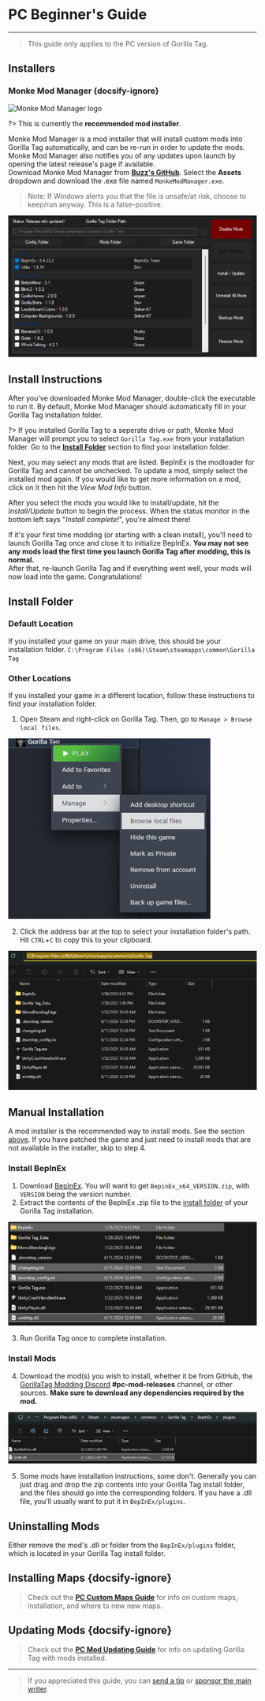# PC Beginner's Guide
---
>
> This guide only applies to the PC version of Gorilla Tag.  
>

<!-- <div class="horizontal bordered" data-ea-publisher="gorillatagmodding-burrito-software" data-ea-type="image" data-ea-manual="true" id="pc-mod-guide"></div> -->
<!-- Guide Page Ad -->
<ins class="adsbygoogle"
     style="display:block"
     data-ad-client="ca-pub-1965221367974935"
     data-ad-slot="2604239380"
     data-ad-format="auto"
     data-full-width-responsive="true"></ins>

## Installers

### Monke Mod Manager {docsify-ignore}

![Monke Mod Manager logo](/docs/files/mmmlogo.png)

?> This is currently the **recommended mod installer**.

Monke Mod Manager is a mod installer that will install custom mods into Gorilla Tag automatically, and can be re-run in order to update the mods. Monke Mod Manager also notifies you of any updates upon launch by opening the latest release's page if available.  
Download Monke Mod Manager from [**Buzz's GitHub**](https://github.com/BzzzThe18th/MonkeModManager/releases/latest). Select the **Assets** dropdown and download the .exe file named `MonkeModManager.exe`.

> Note: If Windows alerts you that the file is unsafe/at risk, choose to keep/run anyway. This is a false-positive.

![Preview](/docs/files/mmmpreview.png)

## Install Instructions

After you've downloaded Monke Mod Manager, double-click the executable to run it.
By default, Monke Mod Manager should automatically fill in your Gorilla Tag installation folder.  

?> If you installed Gorilla Tag to a seperate drive or path, Monke Mod Manager will prompt you to select `Gorilla Tag.exe` from your installation folder.
Go to the [**Install Folder**](#install-folder) section to find your installation folder.

Next, you may select any mods that are listed. BepInEx is the modloader for Gorilla Tag and cannot be unchecked. To update a mod, simply select the installed mod again. If you would like to get more information on a mod, click on it then hit the *View Mod Info* button.

After you select the mods you would like to install/update, hit the *Install/Update* button to begin the process. When the status monitor in the bottom left says "*Install complete!*", you're almost there! 

If it's your first time modding (or starting with a clean install), you'll need to launch Gorilla Tag once and close it to initialize BepInEx. **You may not see any mods load the first time you launch Gorilla Tag after modding, this is normal.**  
After that, re-launch Gorilla Tag and if everything went well, your mods will now load into the game. Congratulations!

## Install Folder

### Default Location

If you installed your game on your main drive, this should be your installation folder.
`C:\Program Files (x86)\Steam\steamapps\common\Gorilla Tag`

### Other Locations

If you installed your game in a different location, follow these instructions to find your installation folder.

1. Open Steam and right-click on Gorilla Tag. Then, go to `Manage > Browse local files`.  

![Right-click Menu Preview](/docs/files/localfilescontext.png)

2. Click the address bar at the top to select your installation folder's path. Hit `CTRL`+`C` to copy this to your clipboard.  

![Copy Folder Path Preview](/docs/files/copyfolderpath.png)

## Manual Installation
A mod installer is the recommended way to install mods. See the section [above](#installers). If you have patched the game and just need to install mods that are not available in the installer, skip to step 4.

### Install BepInEx

1. Download [BepInEx](https://github.com/BepInEx/BepInEx/releases/latest). You will want to get `BepinEx_x64_VERSION.zip`, with `VERSION` being the version number.
2. Extract the contents of the BepInEx .zip file to the [install folder](#install-folder) of your Gorilla Tag installation.  

![BepInEx Folder Preview](/docs/files/bepinexfolder.png)

3. Run Gorilla Tag once to complete installation.

### Install Mods

4. Download the mod(s) you wish to install, whether it be from GitHub, the [GorillaTag Modding Discord](https://discord.gg/b2MhDBAzTv) **#pc-mod-releases** channel, or other sources. **Make sure to download any dependencies required by the mod.**  

![Plugins Folder Preview](/docs/files/pluginsfolder.png)

5. Some mods have installation instructions, some don't. Generally you can just drag and drop the zip contents into your Gorilla Tag install folder, and the files should go into the corresponding folders. If you have a .dll file, you'll usually want to put it in `BepInEx/plugins`.

## Uninstalling Mods

Either remove the mod's .dll or folder from the `BepInEx/plugins` folder, which is located in your Gorilla Tag install folder.

## Installing Maps {docsify-ignore}

> Check out the [**PC Custom Maps Guide**](pc-maploading) for info on custom maps, installation, and where to new new maps.

## Updating Mods {docsify-ignore}

> Check out the [**PC Mod Updating Guide**](pc-updating) for info on updating Gorilla Tag with mods installed.

---

> If you appreciated this guide, you can [send a tip](https://streamelements.com/burritosoft/tip) or [sponsor the main writer](https://github.com/sponsors/burritosoftware).
